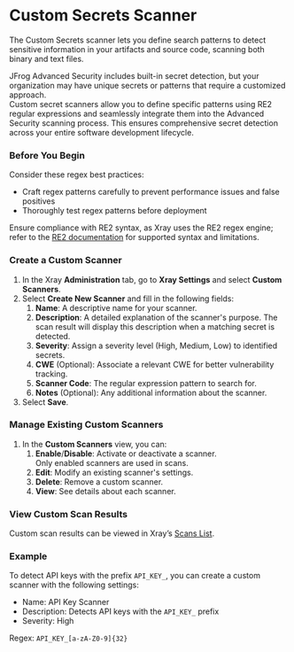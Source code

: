 # Custom Secrets Scanner

The Custom Secrets scanner lets you define search patterns to detect sensitive information in your artifacts and source code, scanning both binary and text files.

JFrog Advanced Security includes built-in secret detection, but your organization may have unique secrets or patterns that require a customized approach.\
Custom secret scanners allow you to define specific patterns using RE2 regular expressions and seamlessly integrate them into the Advanced Security scanning process. This ensures comprehensive secret detection across your entire software development lifecycle.

### Before You Begin

Consider these regex best practices:&#x20;

* Craft regex patterns carefully to prevent performance issues and false positives
* Thoroughly test regex patterns before deployment&#x20;

Ensure compliance with RE2 syntax, as Xray uses the RE2 regex engine; refer to the [RE2 documentation](https://github.com/google/re2/wiki/syntax) for supported syntax and limitations.

### Create a Custom Scanner

1. In the Xray **Administration** tab, go to **Xray Settings** and select **Custom Scanners**.
2. Select **Create New Scanner** and fill in the following fields:
   1. **Name**: A descriptive name for your scanner.
   2. **Description**: A detailed explanation of the scanner's purpose. The scan result will display this description when a matching secret is detected.
   3. **Severity**: Assign a severity level (High, Medium, Low) to identified secrets.
   4. **CWE** (Optional): Associate a relevant CWE for better vulnerability tracking.
   5. **Scanner Code**: The regular expression pattern to search for.
   6. **Notes** (Optional): Any additional information about the scanner.
3. Select **Save**.

### Manage Existing Custom Scanners

1. In the **Custom Scanners** view, you can:
   1. **Enable**/**Disable**: Activate or deactivate a scanner. \
      Only enabled scanners are used in scans.
   2. **Edit**: Modify an existing scanner's settings.&#x20;
   3. **Delete**: Remove a custom scanner.&#x20;
   4. **View**: See details about each scanner.

### View Custom Scan Results

Custom scan results can be viewed in Xray’s [Scans List](https://jfrog.com/help/r/jfrog-security-documentation/xray-scans-list).

### Example

To detect API keys with the prefix `API_KEY_`, you can create a custom scanner with the following settings:

* Name: API Key Scanner
* Description: Detects API keys with the `API_KEY_` prefix
* Severity: High

Regex: `API_KEY_[a-zA-Z0-9]{32}`
